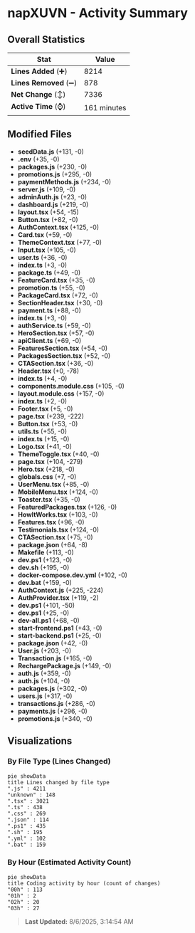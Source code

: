 # napXUVN - Activity Summary 

## Overall Statistics

| Stat                   | Value                                                             |
| ---------------------- | ----------------------------------------------------------------- |
| **Lines Added** (➕)   | 8214                                          |
| **Lines Removed** (➖) | 878                                        |
| **Net Change** (↕)    | 7336                |
| **Active Time** (⌚)   | 161 minutes |


## Modified Files
- **seedData.js** (+131, -0)
- **.env** (+35, -0)
- **packages.js** (+230, -0)
- **promotions.js** (+295, -0)
- **paymentMethods.js** (+234, -0)
- **server.js** (+109, -0)
- **adminAuth.js** (+23, -0)
- **dashboard.js** (+219, -0)
- **layout.tsx** (+54, -15)
- **Button.tsx** (+82, -0)
- **AuthContext.tsx** (+125, -0)
- **Card.tsx** (+59, -0)
- **ThemeContext.tsx** (+77, -0)
- **Input.tsx** (+105, -0)
- **user.ts** (+36, -0)
- **index.ts** (+3, -0)
- **package.ts** (+49, -0)
- **FeatureCard.tsx** (+35, -0)
- **promotion.ts** (+55, -0)
- **PackageCard.tsx** (+72, -0)
- **SectionHeader.tsx** (+30, -0)
- **payment.ts** (+88, -0)
- **index.ts** (+3, -0)
- **authService.ts** (+59, -0)
- **HeroSection.tsx** (+57, -0)
- **apiClient.ts** (+69, -0)
- **FeaturesSection.tsx** (+54, -0)
- **PackagesSection.tsx** (+52, -0)
- **CTASection.tsx** (+36, -0)
- **Header.tsx** (+0, -78)
- **index.ts** (+4, -0)
- **components.module.css** (+105, -0)
- **layout.module.css** (+157, -0)
- **index.ts** (+2, -0)
- **Footer.tsx** (+5, -0)
- **page.tsx** (+239, -222)
- **Button.tsx** (+53, -0)
- **utils.ts** (+55, -0)
- **index.ts** (+15, -0)
- **Logo.tsx** (+41, -0)
- **ThemeToggle.tsx** (+40, -0)
- **page.tsx** (+104, -279)
- **Hero.tsx** (+218, -0)
- **globals.css** (+7, -0)
- **UserMenu.tsx** (+85, -0)
- **MobileMenu.tsx** (+124, -0)
- **Toaster.tsx** (+35, -0)
- **FeaturedPackages.tsx** (+126, -0)
- **HowItWorks.tsx** (+103, -0)
- **Features.tsx** (+96, -0)
- **Testimonials.tsx** (+124, -0)
- **CTASection.tsx** (+75, -0)
- **package.json** (+64, -8)
- **Makefile** (+113, -0)
- **dev.ps1** (+123, -0)
- **dev.sh** (+195, -0)
- **docker-compose.dev.yml** (+102, -0)
- **dev.bat** (+159, -0)
- **AuthContext.js** (+225, -224)
- **AuthProvider.tsx** (+119, -2)
- **dev.ps1** (+101, -50)
- **dev.ps1** (+25, -0)
- **dev-all.ps1** (+68, -0)
- **start-frontend.ps1** (+43, -0)
- **start-backend.ps1** (+25, -0)
- **package.json** (+42, -0)
- **User.js** (+203, -0)
- **Transaction.js** (+165, -0)
- **RechargePackage.js** (+149, -0)
- **auth.js** (+359, -0)
- **auth.js** (+104, -0)
- **packages.js** (+302, -0)
- **users.js** (+317, -0)
- **transactions.js** (+286, -0)
- **payments.js** (+296, -0)
- **promotions.js** (+340, -0)

## Visualizations

### By File Type (Lines Changed)

```mermaid
pie showData
title Lines changed by file type
".js" : 4211
"unknown" : 148
".tsx" : 3021
".ts" : 438
".css" : 269
".json" : 114
".ps1" : 435
".sh" : 195
".yml" : 102
".bat" : 159
```

### By Hour (Estimated Activity Count)

```mermaid
pie showData
title Coding activity by hour (count of changes)
"00h" : 113
"01h" : 2
"02h" : 20
"03h" : 27
```


> **Last Updated:** 8/6/2025, 3:14:54 AM